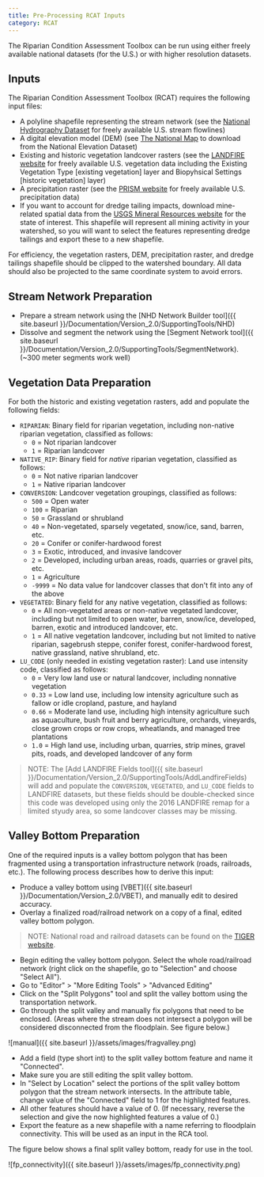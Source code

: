 ```yaml
---
title: Pre-Processing RCAT Inputs
category: RCAT
---
```


The Riparian Condition Assessment Toolbox can be run using either freely available national datasets (for the U.S.) or with higher resolution datasets.

## Inputs

The Riparian Condition Assessment Toolbox (RCAT) requires the following input files:

- A polyline shapefile representing the stream network (see the [National Hydrography Dataset](https://www.usgs.gov/core-science-systems/ngp/national-hydrography) for freely available U.S. stream flowlines)
- A digital elevation model (DEM) (see [The National Map](https://www.usgs.gov/core-science-systems/national-geospatial-program/national-map) to download from the National Elevation Dataset)
- Existing and historic vegetation landcover rasters (see the [LANDFIRE website](http://www.landfire.gov/) for freely available U.S. vegetation data including the Existing Vegetation Type [existing vegetation] layer and Biopyhsical Settings [historic vegetation] layer)
- A precipitation raster (see the [PRISM website](http://www.prism.oregonstate.edu/normals/) for freely available U.S. precipitation data)
- If you want to account for dredge tailing impacts, download mine-related spatial data from the [USGS Mineral Resources website](https://mrdata.usgs.gov/usmin/) for the state of interest. This shapefile will represent all mining activity in your watershed, so you will want to select the features representing dredge tailings and export these to a new shapefile. 

For efficiency, the vegetation rasters, DEM, precipitation raster, and dredge tailings shapefile should be clipped to the watershed boundary. All data should also be projected to the same coordinate system to avoid errors.

## Stream Network Preparation

- Prepare a stream network using the [NHD Network Builder tool]({{ site.baseurl }}/Documentation/Version_2.0/SupportingTools/NHD)
- Dissolve and segment the network using the [Segment Network tool]({{ site.baseurl }}/Documentation/Version_2.0/SupportingTools/SegmentNetwork). (~300 meter segments work well)

## Vegetation Data Preparation

For both the historic and existing vegetation rasters, add and populate the following fields:

- `RIPARIAN`: Binary field for riparian vegetation, including non-native riparian vegetation, classified as follows:
	- `0` = Not riparian landcover
	- `1` = Riparian landcover
- `NATIVE_RIP`: Binary field for *native* riparian vegetation, classified as follows:
	- `0` = Not native riparian landcover
	- `1` = Native riparian landcover
- `CONVERSION`: Landcover vegetation groupings, classified as follows:
	- `500` = Open water
	- `100` = Riparian
	- `50` = Grassland or shrubland
	- `40` = Non-vegetated, sparsely vegetated, snow/ice, sand, barren, etc.
	- `20` = Conifer or conifer-hardwood forest
	- `3` = Exotic, introduced, and invasive landcover
	- `2` = Developed, including urban areas, roads, quarries or gravel pits, etc.
	- `1` = Agriculture
	- `-9999` = No data value for landcover classes that don't fit into any of the above
- `VEGETATED`: Binary field for any native vegetation, classified as follows:
	- `0` = All non-vegetated areas or non-native vegetated landcover, including but not limited to open water, barren, snow/ice, developed, barren, exotic and introduced landcover, etc.
	- `1` = All native vegetation landcover, including but not limited to native riparian, sagebrush steppe, conifer forest, conifer-hardwood forest, native grassland, native shrubland, etc.  
- `LU_CODE` (only needed in existing vegetation raster): Land use intensity code, classified as follows:
	- `0` = Very low land use or natural landcover, including nonnative vegetation
	- `0.33` = Low land use, including low intensity agriculture such as fallow or idle cropland, pasture, and hayland
	- `0.66` = Moderate land use, including high intensity agriculture such as aquaculture, bush fruit and berry agriculture, orchards, vineyards, close grown crops or row crops, wheatlands, and managed tree plantations
	- `1.0` = High land use, including urban, quarries, strip mines, gravel pits, roads, and developed landcover of any form

> NOTE: The [Add LANDFIRE Fields tool]({{ site.baseurl }}/Documentation/Version_2.0/SupportingTools/AddLandfireFields) will add and populate the `CONVERSION`, `VEGETATED`, and `LU_CODE` fields to LANDFIRE datasets, but these fields should be double-checked since this code was developed using only the 2016 LANDFIRE remap for a limited styudy area, so some landcover classes may be missing.

## Valley Bottom Preparation

One of the required inputs is a valley bottom polygon that has been fragmented using a transportation infrastructure network (roads, railroads, etc.). The following process describes how to derive this input:

- Produce a valley bottom using [VBET]({{ site.baseurl }}/Documentation/Version_2.0/VBET), and manually edit to desired accuracy.
- Overlay a finalized road/railroad network on a copy of a final, edited valley bottom polygon.

> NOTE: National road and railroad datasets can be found on the [TIGER website](https://www.census.gov/geographies/mapping-files/time-series/geo/tiger-geodatabase-file.html).

- Begin editing the valley bottom polygon. Select the whole road/railroad network (right click on the shapefile, go to "Selection" and choose "Select All").
- Go to "Editor" > "More Editing Tools" > "Advanced Editing"
- Click on the "Split Polygons" tool and split the valley bottom using the transportation network.
- Go through the split valley and manually fix polygons that need to be enclosed. (Areas where the stream does not intersect a polygon will be considered disconnected from the floodplain. See figure below.)

![manual]({{ site.baseurl }}/assets/images/fragvalley.png)

- Add a field (type short int) to the split valley bottom feature and name it "Connected".
- Make sure you are still editing the split valley bottom.
- In "Select by Location" select the portions of the split valley bottom polygon that the stream network intersects. In the attribute table, change value of the "Connected" field to 1 for the highlighted features.
- All other features should have a value of 0. (If necessary, reverse the selection and give the now highlighted features a value of 0.)
- Export the feature as a new shapefile with a name referring to floodplain connectivity. This will be used as an input in the RCA tool.

The figure below shows a final split valley bottom, ready for use in the tool.

![fp_connectivity]({{ site.baseurl }}/assets/images/fp_connectivity.png)
